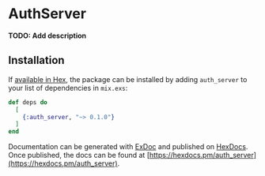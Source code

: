 # AuthServer

**TODO: Add description**

## Installation

If [available in Hex](https://hex.pm/docs/publish), the package can be installed
by adding `auth_server` to your list of dependencies in `mix.exs`:

```elixir
def deps do
  [
    {:auth_server, "~> 0.1.0"}
  ]
end
```

Documentation can be generated with [ExDoc](https://github.com/elixir-lang/ex_doc)
and published on [HexDocs](https://hexdocs.pm). Once published, the docs can
be found at [https://hexdocs.pm/auth_server](https://hexdocs.pm/auth_server).

